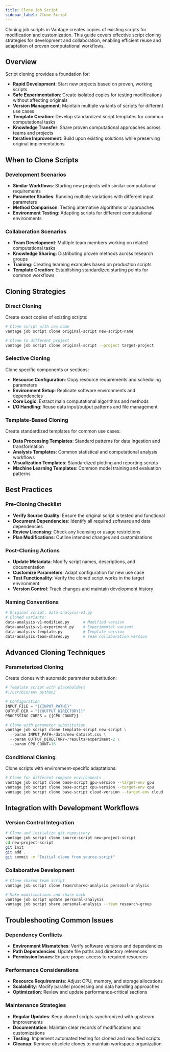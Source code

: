 ```yaml
---
title: Clone Job Script
sidebar_label: Clone Script
---
```


Cloning job scripts in Vantage creates copies of existing scripts for modification and customization. This guide covers effective script cloning strategies for development and collaboration, enabling efficient reuse and adaptation of proven computational workflows.

## Overview

Script cloning provides a foundation for:

- **Rapid Development**: Start new projects based on proven, working scripts
- **Safe Experimentation**: Create isolated copies for testing modifications without affecting originals
- **Version Management**: Maintain multiple variants of scripts for different use cases
- **Template Creation**: Develop standardized script templates for common computational tasks
- **Knowledge Transfer**: Share proven computational approaches across teams and projects
- **Iterative Improvement**: Build upon existing solutions while preserving original implementations

## When to Clone Scripts

### Development Scenarios

- **Similar Workflows**: Starting new projects with similar computational requirements
- **Parameter Studies**: Running multiple variations with different input parameters
- **Method Comparison**: Testing alternative algorithms or approaches
- **Environment Testing**: Adapting scripts for different computational environments

### Collaboration Scenarios

- **Team Development**: Multiple team members working on related computational tasks
- **Knowledge Sharing**: Distributing proven methods across research groups
- **Training**: Creating learning examples based on production scripts
- **Template Creation**: Establishing standardized starting points for common workflows

## Cloning Strategies

### Direct Cloning

Create exact copies of existing scripts:

```bash
# Clone script with new name
vantage job script clone original-script new-script-name

# Clone to different project
vantage job script clone original-script --project target-project
```

### Selective Cloning

Clone specific components or sections:

- **Resource Configuration**: Copy resource requirements and scheduling parameters
- **Environment Setup**: Replicate software environments and dependencies
- **Core Logic**: Extract main computational algorithms and methods
- **I/O Handling**: Reuse data input/output patterns and file management

### Template-Based Cloning

Create standardized templates for common use cases:

- **Data Processing Templates**: Standard patterns for data ingestion and transformation
- **Analysis Templates**: Common statistical and computational analysis workflows
- **Visualization Templates**: Standardized plotting and reporting scripts
- **Machine Learning Templates**: Common model training and evaluation patterns

## Best Practices

### Pre-Cloning Checklist

- **Verify Source Quality**: Ensure the original script is tested and functional
- **Document Dependencies**: Identify all required software and data dependencies
- **Review Licensing**: Check any licensing or usage restrictions
- **Plan Modifications**: Outline intended changes and customizations

### Post-Cloning Actions

- **Update Metadata**: Modify script names, descriptions, and documentation
- **Customize Parameters**: Adapt configuration for new use case
- **Test Functionality**: Verify the cloned script works in the target environment
- **Version Control**: Track changes and maintain development history

### Naming Conventions

```bash
# Original script: data-analysis-v1.py
# Cloned variants:
data-analysis-v1-modified.py      # Modified version
data-analysis-v1-experiment.py    # Experimental variant
data-analysis-template.py         # Template version
data-analysis-team-shared.py      # Team collaboration version
```

## Advanced Cloning Techniques

### Parameterized Cloning

Create clones with automatic parameter substitution:

```python
# Template script with placeholders
#!/usr/bin/env python3

# Configuration
INPUT_FILE = "{{INPUT_PATH}}"
OUTPUT_DIR = "{{OUTPUT_DIRECTORY}}"
PROCESSING_CORES = {{CPU_COUNT}}

# Clone with parameter substitution
vantage job script clone template-script new-script \
  --param INPUT_PATH=/data/new-dataset.csv \
  --param OUTPUT_DIRECTORY=/results/experiment-2 \
  --param CPU_COUNT=16
```

### Conditional Cloning

Clone scripts with environment-specific adaptations:

```bash
# Clone for different compute environments
vantage job script clone base-script gpu-version --target-env gpu
vantage job script clone base-script cpu-version --target-env cpu
vantage job script clone base-script cloud-version --target-env cloud
```

## Integration with Development Workflows

### Version Control Integration

```bash
# Clone and initialize git repository
vantage job script clone source-script new-project-script
cd new-project-script
git init
git add .
git commit -m "Initial clone from source-script"
```

### Collaborative Development

```bash
# Clone shared team script
vantage job script clone team/shared-analysis personal-analysis

# Make modifications and share back
vantage job script update personal-analysis
vantage job script share personal-analysis --team research-group
```

## Troubleshooting Common Issues

### Dependency Conflicts

- **Environment Mismatches**: Verify software versions and dependencies
- **Path Dependencies**: Update file paths and directory references
- **Permission Issues**: Ensure proper access to required resources

### Performance Considerations

- **Resource Requirements**: Adjust CPU, memory, and storage allocations
- **Scalability**: Modify parallel processing and data handling approaches
- **Optimization**: Review and update performance-critical sections

### Maintenance Strategies

- **Regular Updates**: Keep cloned scripts synchronized with upstream improvements
- **Documentation**: Maintain clear records of modifications and customizations
- **Testing**: Implement automated testing for cloned and modified scripts
- **Cleanup**: Remove obsolete clones to maintain workspace organization
